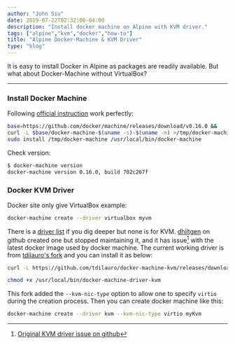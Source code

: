 ```yaml
---
author: "John Siu"
date: 2019-07-22T02:32:06-04:00
description: "Install docker machine on Alpine with KVM driver."
tags: ["alpine","kvm","docker","how-to"]
title: "Alpine Docker-Machine & KVM Driver"
type: "blog"
---
```


It is easy to install Docker in Alpine as packages are readily available. But what about Docker-Machine without VirtualBox?
<!--more-->

---

### Install Docker Machine

Following [official instruction](https://docs.docker.com/machine/install-machine/) work perfectly:

```zsh
base=https://github.com/docker/machine/releases/download/v0.16.0 &&
curl -L $base/docker-machine-$(uname -s)-$(uname -m) >/tmp/docker-machine &&
sudo install /tmp/docker-machine /usr/local/bin/docker-machine
```

Check version:

```zsh
$ docker-machine version
docker-machine version 0.16.0, build 702c267f
```

### Docker KVM Driver

Docker site only give VirtualBox example:

```zsh
docker-machine create --driver virtualbox myvm
```

There is a [driver list](https://docs.docker.com/machine/drivers/) if you dig deeper but none is for KVM. [dhiltgen](https://github.com/dhiltgen/docker-machine-kvm) on github created one but stopped maintaining it, and it has issue[^1] with the latest docker image used by docker machine. The current working driver is from [tdilauro's fork](https://github.com/tdilauro/docker-machine-kvm) and you can install it as below:

```zsh
curl -L https://github.com/tdilauro/docker-machine-kvm/releases/download/v0.10.1/docker-machine-driver-kvm-alpine3.4 > /usr/local/bin/docker-machine-driver-kvm

chmod +x /usr/local/bin/docker-machine-driver-kvm
```

This fork added the `--kvm-nic-type` option to allow one to specify `virtio` during the creation process. Then you can create docker machine like this:

```zsh
docker-machine create --driver kvm --kvm-nic-type virtio myKvm
```

[^1]: [Original KVM driver issue on github](https://github.com/dhiltgen/docker-machine-kvm/issues/72)
